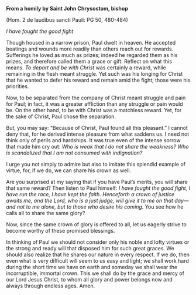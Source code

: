 

**From a homily by Saint John Chrysostom, bishop**

(Hom. 2 de laudibus sancti Pauli: PG 50, 480-484)

_I have fought the good fight_

Though housed in a narrow prison, Paul dwelt in heaven. He accepted beatings and wounds more readily than others reach out for rewards. Sufferings he loved as much as prizes; indeed he regarded them as his prizes, and therefore called them a grace or gift. Reflect on what this means. _To depart and be with Christ_ was certainly a reward, while remaining in the flesh meant struggle. Yet such was his longing for Christ that he wanted to defer his reward and remain amid the fight; those were his priorities.

Now, to be separated from the company of Christ meant struggle and pain for Paul; in fact, it was a greater affliction than any struggle or pain would be. On the other hand, to be with Christ was a matchless reward. Yet, for the sake of Christ, Paul chose the separation.

But, you may say: “Because of Christ, Paul found all this pleasant.” I cannot deny that, for he derived intense pleasure from what saddens us. I need not think only of perils and hardships. It was true even of the intense sorrow that made him cry out: _Who is weak that I do not share the weakness? Who is scandalized that I am not consumed with indignation?_

I urge you not simply to admire but also to imitate this splendid example of virtue, for, if we do, we can share his crown as well.

Are you surprised at my saying that if you have Paul’s merits, you will share that same reward? Then listen to Paul himself: _I have fought the good fight, I have run the race, I have kept the faith. Henceforth a crown of justice awaits me, and the Lord, who is a just judge, will give it to me on that day—and not to me alone, but to those who desire his coming._ You see how he calls all to share the same glory?

Now, since the same crown of glory is offered to all, let us eagerly strive to become worthy of these promised blessings.

In thinking of Paul we should not consider only his noble and lofty virtues or the strong and ready will that disposed him for such great graces. We should also realize that he shares our nature in every respect. If we do, then even what is very difficult will seem to us easy and light; we shall work hard during the short time we have on earth and someday we shall wear the incorruptible, immortal crown. This we shall do by the grace and mercy of our Lord Jesus Christ, to whom all glory and power belongs now and always through endless ages. Amen.

